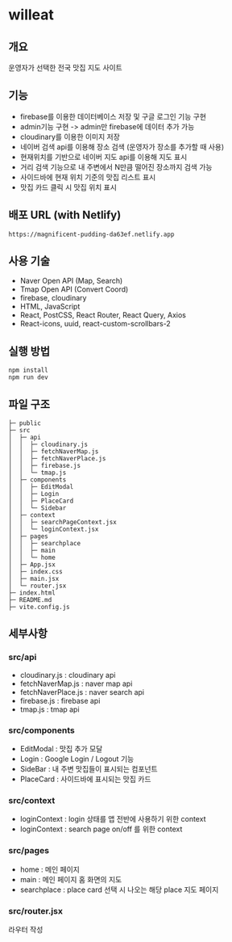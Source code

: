 # willeat
## 개요
운영자가 선택한 전국 맛집 지도 사이트

## 기능
- firebase를 이용한 데이터베이스 저장 및 구글 로그인 기능 구현
- admin기능 구현 -> admin만 firebase에 데이터 추가 가능
- cloudinary를 이용한 이미지 저장
- 네이버 검색 api를 이용해 장소 검색 (운영자가 장소를 추가할 때 사용)
- 현재위치를 기반으로 네이버 지도 api를 이용해 지도 표시
- 거리 검색 기능으로 내 주변에서 N만큼 떨어진 장소까지 검색 가능
- 사이드바에 현재 위치 기준의 맛집 리스트 표시
- 맛집 카드 클릭 시 맛집 위치 표시

## 배포 URL (with Netlify)
```
https://magnificent-pudding-da63ef.netlify.app
```

## 사용 기술
- Naver Open API (Map, Search)
- Tmap Open API (Convert Coord)
- firebase, cloudinary
- HTML, JavaScript
- React, PostCSS, React Router, React Query, Axios
- React-icons, uuid, react-custom-scrollbars-2

## 실행 방법
```
npm install
npm run dev
```

## 파일 구조
```
├─ public  
├─ src   
│  ├─ api   
│  │  ├─ cloudinary.js   
│  │  ├─ fetchNaverMap.js   
│  │  ├─ fetchNaverPlace.js   
│  │  ├─ firebase.js  
│  │  └─ tmap.js  
│  ├─ components  
│  │  ├─ EditModal   
│  │  ├─ Login  
│  │  ├─ PlaceCard
│  │  └─ Sidebar  
│  ├─ context  
│  │  ├─ searchPageContext.jsx
│  │  └─ loginContext.jsx  
│  ├─ pages
│  │  ├─ searchplace
│  │  ├─ main
│  │  └─ home
│  ├─ App.jsx
│  ├─ index.css
│  ├─ main.jsx
│  └─ router.jsx
├─ index.html
├─ README.md
├─ vite.config.js
```
## 세부사항
### src/api
- cloudinary.js : cloudinary api
- fetchNaverMap.js : naver map api
- fetchNaverPlace.js : naver search api
- firebase.js : firebase api
- tmap.js : tmap api

### src/components
- EditModal : 맛집 추가 모달
- Login : Google Login / Logout 기능
- SideBar : 내 주변 맛집들이 표시되는 컴포넌트
- PlaceCard : 사이드바에 표시되는 맛집 카드

### src/context
- loginContext : login 상태를 앱 전반에 사용하기 위한 context
- loginContext : search page on/off 를 위한 context

### src/pages
- home : 메인 페이지
- main : 메인 페이지 홈 화면의 지도
- searchplace : place card 선택 시 나오는 해당 place 지도 페이지

### src/router.jsx
라우터 작성

